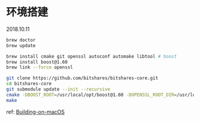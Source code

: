 # 环境搭建

2018.10.11

```bash
brew doctor
brew update

brew install cmake git openssl autoconf automake libtool # boost
brew install boost@1.60
brew link --force openssl

git clone https://github.com/bitshares/bitshares-core.git
cd bitshares-core
git submodule update --init --recursive
cmake -DBOOST_ROOT=/usr/local/opt/boost@1.60 -DOPENSSL_ROOT_DIR=/usr/local/opt/openssl .
make
```

ref: [Building-on-macOS](https://github.com/bitshares/bitshares-core/wiki/Building-on-OS-X)
